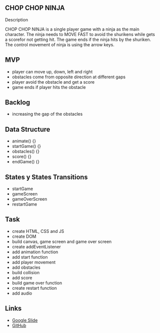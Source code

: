 CHOP CHOP NINJA
--------------------------------------------------------------------------------------------------------------------------------------------------------------------
Description

CHOP CHOP NINJA is a single player game with a ninja as the main character. The ninja needs to MOVE FAST to avoid the shurikens while gets a scorefor not getting hit. The game ends if the ninja hits by the shuriken. The control movement of ninja is using the arrow keys.

MVP
--------------------------------------------------------------------------------------------------------------------------------------------------------------------
* player can move up, down, left and right
* obstacles come from opposite direction at different gaps
* player avoid the obstacle and get a score
* game ends if player hits the obstacle

Backlog
-------------------------------------------------------------------------------------------------------------------------------------------------------------------
* increasing the gap of the obstacles

Data Structure
-------------------------------------------------------------------------------------------------------------------------------------------------------------------
* animate() {}
* startGame() {}
* obstacles() {}
* score() {}
* endGame() {}

States y States Transitions
------------------------------------------------------------------------------------------------------------------------------------------------------------------
* startGame
* gameScreen
* gameOverScreen 
* restartGame

Task
-----------------------------------------------------------------------------------------------------------------------------------------------------------------
* create HTML, CSS and JS
* create DOM
* build canvas, game screen and game over screen
* create addEventListener
* add animation function
* add start function
* add player movement
* add obstacles
* build collision
* add score
* build game over function
* create restart function
* add audio

Links
-----------------------------------------------------------------------------------------------------------------------------------------------------------------

* [Google Slide](https://docs.google.com/presentation/d/1BOLY2LnPHXJC2yZaf1uU7qQbXqN11p2-suZe8UDxGAY/edit#slide=id.p)
* [GitHub](https://github.com/Iskandar-Froede/project-1-chop-chop-ninja.git)

